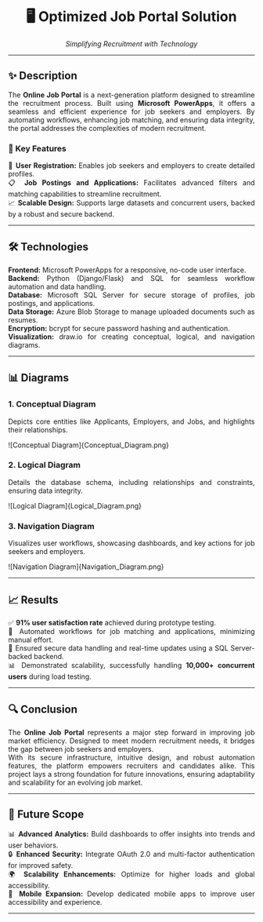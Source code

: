 <h1 align="center">🖥️ Optimized Job Portal Solution</h1>  
<p align="center"><i>Simplifying Recruitment with Technology</i></p>  

---

<h2>✨ Description</h2>  
<p align="justify">The <b>Online Job Portal</b> is a next-generation platform designed to streamline the recruitment process. Built using <b>Microsoft PowerApps</b>, it offers a seamless and efficient experience for job seekers and employers. By automating workflows, enhancing job matching, and ensuring data integrity, the portal addresses the complexities of modern recruitment.</p>  

<h3>🚀 Key Features</h3>  
<p align="justify">  
📝 <b>User Registration:</b> Enables job seekers and employers to create detailed profiles.<br>  
📋 <b>Job Postings and Applications:</b> Facilitates advanced filters and matching capabilities to streamline recruitment.<br>  
📈 <b>Scalable Design:</b> Supports large datasets and concurrent users, backed by a robust and secure backend.<br>  
</p>  

---

<h2>🛠️ Technologies</h2>  
<p align="justify">  
<b>Frontend:</b> Microsoft PowerApps for a responsive, no-code user interface.<br>  
<b>Backend:</b> Python (Django/Flask) and SQL for seamless workflow automation and data handling.<br>  
<b>Database:</b> Microsoft SQL Server for secure storage of profiles, job postings, and applications.<br>  
<b>Data Storage:</b> Azure Blob Storage to manage uploaded documents such as resumes.<br>  
<b>Encryption:</b> bcrypt for secure password hashing and authentication.<br>  
<b>Visualization:</b> draw.io for creating conceptual, logical, and navigation diagrams.<br>  
</p>  

---

<h2>📊 Diagrams</h2>  

<h3>1. Conceptual Diagram</h3>  
<p align="justify">Depicts core entities like Applicants, Employers, and Jobs, and highlights their relationships.</p>  
![Conceptual Diagram]{Conceptual_Diagram.png}

<h3>2. Logical Diagram</h3>  
<p align="justify">Details the database schema, including relationships and constraints, ensuring data integrity.</p>  
![Logical Diagram]{Logical_Diagram.png}

<h3>3. Navigation Diagram</h3>  
<p align="justify">Visualizes user workflows, showcasing dashboards, and key actions for job seekers and employers.</p>  
![Navigation Diagram]{Navigation_Diagram.png}  

---

<h2>📈 Results</h2>  
<p align="justify">  
✅ <b>91% user satisfaction rate</b> achieved during prototype testing.<br>  
🤝 Automated workflows for job matching and applications, minimizing manual effort.<br>  
🔐 Ensured secure data handling and real-time updates using a SQL Server-backed backend.<br>  
📊 Demonstrated scalability, successfully handling <b>10,000+ concurrent users</b> during load testing.<br>  
</p>  

---

<h2>🔍 Conclusion</h2>  
<p align="justify">  
The <b>Online Job Portal</b> represents a major step forward in improving job market efficiency. Designed to meet modern recruitment needs, it bridges the gap between job seekers and employers.<br>  
With its secure infrastructure, intuitive design, and robust automation features, the platform empowers recruiters and candidates alike. This project lays a strong foundation for future innovations, ensuring adaptability and scalability for an evolving job market.<br>  
</p>  

---

<h2>🌟 Future Scope</h2>  
<p align="justify">  
📊 <b>Advanced Analytics:</b> Build dashboards to offer insights into trends and user behaviors.<br>  
🔒 <b>Enhanced Security:</b> Integrate OAuth 2.0 and multi-factor authentication for improved safety.<br>  
🌍 <b>Scalability Enhancements:</b> Optimize for higher loads and global accessibility.<br>  
📱 <b>Mobile Expansion:</b> Develop dedicated mobile apps to improve user accessibility and experience.<br>  
</p>  

---
